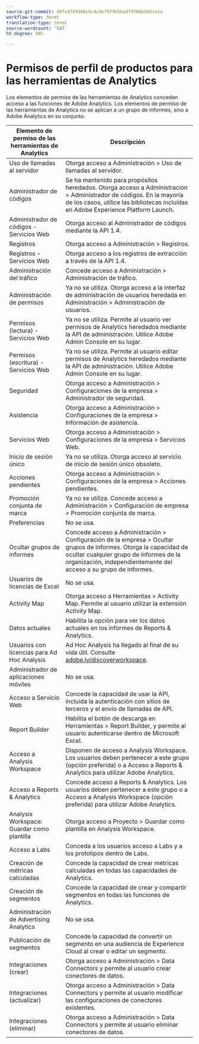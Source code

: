 ```yaml
---
source-git-commit: d0fe97b9368cbc4c9e79f9e56adf9786b58dce1a
workflow-type: tm+mt
translation-type: tm+mt
source-wordcount: '547'
ht-degree: 98%

---
```

# Permisos de perfil de productos para las herramientas de Analytics

Los elementos de permiso de las herramientas de Analytics conceden acceso a las funciones de Adobe Analytics. Los elementos de permiso de las herramientas de Analytics no se aplican a un grupo de informes, sino a Adobe Analytics en su conjunto.

| Elemento de permiso de las herramientas de Analytics | Descripción |
|----|----|
| Uso de llamadas al servidor | Otorga acceso a Administración > Uso de llamadas al servidor. |
| Administrador de códigos | Se ha mantenido para propósitos heredados. Otorga acceso a Administración > Administrador de códigos. En la mayoría de los casos, utilice las bibliotecas incluidas en Adobe Experience Platform Launch. |
| Administrador de códigos - Servicios Web | Otorga acceso al Administrador de códigos mediante la API 1.4. |
| Registros | Otorga acceso a Administración > Registros. |
| Registros - Servicios Web | Otorga acceso a los registros de extracción a través de la API 1.4. |
| Administración del tráfico | Concede acceso a Administración > Administración de tráfico. |
| Administración de permisos | Ya no se utiliza. Otorga acceso a la interfaz de administración de usuarios heredada en Administración > Administración de usuarios. |
| Permisos (lectura) - Servicios Web | Ya no se utiliza. Permite al usuario ver permisos de Analytics heredados mediante la API de administración. Utilice Adobe Admin Console en su lugar. |
| Permisos (escritura) - Servicios Web | Ya no se utiliza. Permite al usuario editar permisos de Analytics heredados mediante la API de administración. Utilice Adobe Admin Console en su lugar. |
| Seguridad | Otorga acceso a Administración > Configuraciones de la empresa > Administrador de seguridad. |
| Asistencia | Otorga acceso a Administración > Configuraciones de la empresa > Información de asistencia. |
| Servicios Web | Otorga acceso a Administración > Configuraciones de la empresa > Servicios Web. |
| Inicio de sesión único | Ya no se utiliza. Otorga acceso al servicio de inicio de sesión único obsoleto. |
| Acciones pendientes | Otorga acceso a Administración > Configuraciones de la empresa > Acciones pendientes. |
| Promoción conjunta de marca | Ya no se utiliza. Concede acceso a Administración > Configuración de empresa > Promoción conjunta de marca. |
| Preferencias | No se usa. |
| Ocultar grupos de informes | Concede acceso a Administración > Configuración de la empresa > Ocultar grupos de informes. Otorga la capacidad de ocultar cualquier grupo de informes de la organización, independientemente del acceso a su grupo de informes. |
| Usuarios de licencias de Excel | No se usa. |
| Activity Map | Otorga acceso a Herramientas > Activity Map. Permite al usuario utilizar la extensión Activity Map. |
| Datos actuales | Habilita la opción para ver los datos actuales en los informes de Reports &amp; Analytics. |
| Usuarios con licencias para Ad Hoc Analysis | Ad Hoc Analysis ha llegado al final de su vida útil. Consulte [adobe.ly/discoverworkspace](https://adobe.ly/discoverworkspace). |
| Administrador de aplicaciones móviles | No se usa. |
| Acceso a Servicio Web | Concede la capacidad de usar la API, incluida la autenticación con sitios de terceros y el envío de llamadas de API. |
| Report Builder | Habilita el botón de descarga en Herramientas > Report Builder, y permite al usuario autenticarse dentro de Microsoft Excel. |
| Acceso a Analysis Workspace | Disponen de acceso a Analysis Workspace. Los usuarios deben pertenecer a este grupo (opción preferida) o a Acceso a Reports &amp; Analytics para utilizar Adobe Analytics. |
| Acceso a Reports &amp; Analytics | Concede acceso a Reports &amp; Analytics. Los usuarios deben pertenecer a este grupo o a Acceso a Analysis Workspace (opción preferida) para utilizar Adobe Analytics. |
| Analysis Workspace: Guardar como plantilla | Otorga acceso a Proyecto > Guardar como plantilla en Analysis Workspace. |
| Acceso a Labs | Conceda a los usuarios acceso a Labs y a los prototipos dentro de Labs. |
| Creación de métricas calculadas | Concede la capacidad de crear métricas calculadas en todas las capacidades de Analytics. |
| Creación de segmentos | Concede la capacidad de crear y compartir segmentos en todas las funciones de Analytics. |
| Administración de Advertising Analytics | No se usa. |
| Publicación de segmentos | Concede la capacidad de convertir un segmento en una audiencia de Experience Cloud al crear o editar un segmento. |
| Integraciones (crear) | Otorga acceso a Administración > Data Connectors y permite al usuario crear conectores de datos. |
| Integraciones (actualizar) | Otorga acceso a Administración > Data Connectors y permite al usuario modificar las configuraciones de conectores existentes. |
| Integraciones (eliminar) | Otorga acceso a Administración > Data Connectors y permite al usuario eliminar conectores de datos. |
